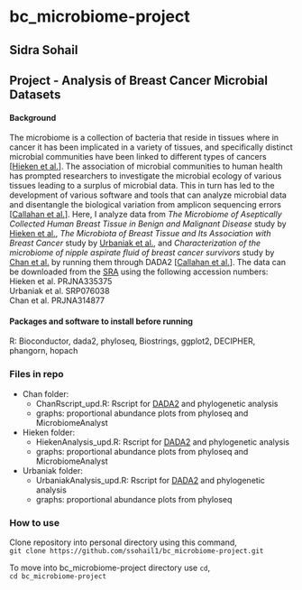 # bc_microbiome-project
## Sidra Sohail 
## Project - Analysis of Breast Cancer Microbial Datasets
#### Background
The microbiome is a collection of bacteria that reside in tissues where in cancer it has been implicated in a variety of tissues, and specifically distinct microbial communities have been linked to different types of cancers [[Hieken et al.](https://www.ncbi.nlm.nih.gov/pmc/articles/PMC4971513/)]. The association of microbial communities to human health has prompted researchers to investigate the microbial ecology of various tissues leading to a surplus of microbial data. This in turn has led to the development of various software and tools that can analyze microbial data and disentangle the biological variation from amplicon sequencing errors [[Callahan et al.](https://www.ncbi.nlm.nih.gov/pmc/articles/PMC4927377/)]. Here, I analyze data from _The Microbiome of Aseptically Collected Human Breast Tissue in Benign and Malignant Disease_ study by [Hieken et al.](https://www.ncbi.nlm.nih.gov/pmc/articles/PMC4971513/),  _The Microbiota of Breast Tissue and Its Association with Breast Cancer_ study by [Urbaniak et al.](https://www.ncbi.nlm.nih.gov/pmc/articles/PMC4968547/), and _Characterization of the microbiome of nipple aspirate fluid of breast cancer survivors_ study by [Chan et al.](https://www.nature.com/articles/srep28061) by running them through DADA2 [[Callahan et al.](https://www.ncbi.nlm.nih.gov/pmc/articles/PMC4927377/)]. The data can be downloaded from the [SRA](https://www.ncbi.nlm.nih.gov/sra) using the following accession numbers:  
Hieken et al. PRJNA335375  
Urbaniak et al. SRP076038  
Chan et al. PRJNA314877

#### Packages and software to install before running
R: Bioconductor, dada2, phyloseq, Biostrings, ggplot2, DECIPHER, phangorn, hopach
### Files in repo
- Chan folder:
  - ChanRscript_upd.R: Rscript for [DADA2](https://benjjneb.github.io/dada2/tutorial.html) and phylogenetic analysis
  - graphs: proportional abundance plots from phyloseq and MicrobiomeAnalyst
- Hieken folder:
  - HiekenAnalysis_upd.R: Rscript for [DADA2](https://benjjneb.github.io/dada2/tutorial.html) and phylogenetic analysis
  - graphs: proportional abundance plots from phyloseq and MicrobiomeAnalyst
- Urbaniak folder:
  - UrbaniakAnalysis_upd.R: Rscript for [DADA2](https://benjjneb.github.io/dada2/tutorial.html) and phylogenetic analysis
  - graphs: proportional abundance plots from phyloseq

### How to use
Clone repository into personal directory using this command,  
`git clone https://github.com/ssohail1/bc_microbiome-project.git`

To move into bc_microbiome-project directory use `cd`,  
`cd bc_microbiome-project`
